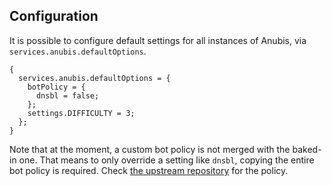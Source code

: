 ## Configuration

It is possible to configure default settings for all instances of Anubis, via `services.anubis.defaultOptions`.

```programlisting
{
  services.anubis.defaultOptions = {
    botPolicy = {
      dnsbl = false;
    };
    settings.DIFFICULTY = 3;
  };
}
```

Note that at the moment, a custom bot policy is not merged with the baked-in one. That means to only override a setting like `dnsbl`, copying the entire bot policy is required. Check [the upstream repository](https://github.com/TecharoHQ/anubis/blob/1509b06cb921aff842e71fbb6636646be6ed5b46/cmd/anubis/botPolicies.json) for the policy.
